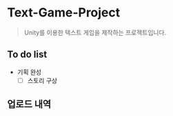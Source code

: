 # Text-Game-Project
> Unity를 이용한 텍스트 게임을 제작하는 프로젝트입니다.

## To do list
- 기획 완성
    - [ ] 스토리 구상

## 업로드 내역